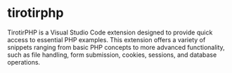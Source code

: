 # tirotirphp
TirotirPHP is a Visual Studio Code extension designed to provide quick access to essential PHP examples. This extension offers a variety of snippets ranging from basic PHP concepts to more advanced functionality, such as file handling, form submission, cookies, sessions, and database operations.
